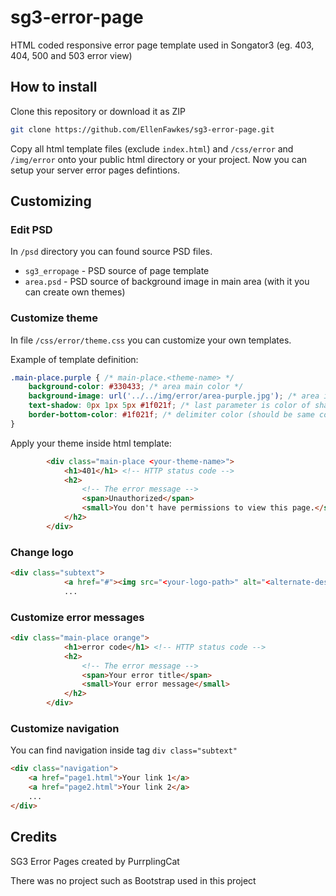 # sg3-error-page
HTML coded responsive error page template used in Songator3 (eg. 403, 404, 500 and 503 error view)

## How to install

Clone this repository or download it as ZIP

```sh
git clone https://github.com/EllenFawkes/sg3-error-page.git
```
Copy all html template files (exclude `index.html`) and `/css/error` and `/img/error` onto your public html directory or your project.
Now you can setup your server error pages defintions.

## Customizing

### Edit PSD

In `/psd` directory you can found source PSD files.

* `sg3_erropage` - PSD source of page template
* `area.psd` - PSD source of background image in main area (with it you can create own themes)

### Customize theme

In file `/css/error/theme.css` you can customize your own templates.

Example of template definition:

```css
.main-place.purple { /* main-place.<theme-name> */
	background-color: #330433; /* area main color */
	background-image: url('../../img/error/area-purple.jpg'); /* area image */
	text-shadow: 0px 1px 5px #1f021f; /* last parameter is color of shadow in text in area */
	border-bottom-color: #1f021f; /* delimiter color (should be same color as main */
}
```

Apply your theme inside html template:

```html
		<div class="main-place <your-theme-name>">
			<h1>401</h1> <!-- HTTP status code -->
			<h2>
			    <!-- The error message -->
				<span>Unauthorized</span>
				<small>You don't have permissions to view this page.</small>
			</h2>
		</div>
```

### Change logo

```html
<div class="subtext">
			<a href="#"><img src="<your-logo-path>" alt="<alternate-description>"></a> <!-- Put link and logo here -->
			...
```

### Customize error messages

```html
<div class="main-place orange">
			<h1>error code</h1> <!-- HTTP status code -->
			<h2>
			    <!-- The error message -->
				<span>Your error title</span>
				<small>Your error message</small>
			</h2>
		</div>
```

### Customize navigation

You can find navigation inside tag `div class="subtext"`

```html
<div class="navigation">
	<a href="page1.html">Your link 1</a>
	<a href="page2.html">Your link 2</a>
	...
</div>
```

## Credits

SG3 Error Pages created by PurrplingCat

There was no project such as Bootstrap used in this project 
